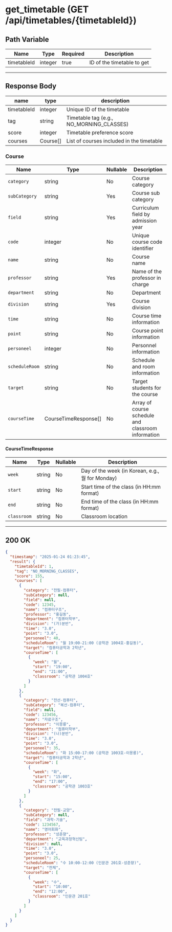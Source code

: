 # get_timetable (GET /api/timetables/{timetableId})

## Path Variable

| Name          | Type    | Required | Description                |
|---------------|---------|----------|----------------------------|
| timetableId   | integer | true     | ID of the timetable to get |

---

## Response Body

| name        | type     | description                               |
|-------------|----------|-------------------------------------------|
| timetableId | integer  | Unique ID of the timetable                |
| tag         | string   | Timetable tag (e.g., NO_MORNING_CLASSES)  |
| score       | integer  | Timetable preference score                |
| courses     | Course[] | List of courses included in the timetable |

### Course

| Name           | Type                 | Nullable | Description                                        |
|----------------|----------------------|----------|----------------------------------------------------| 
| `category`     | string               | No       | Course category                                    |
| `subCategory`  | string               | Yes      | Course sub category                                |
| `field`        | string               | Yes      | Curriculum field by admission year                 |
| `code`         | integer              | No       | Unique course code identifier                      |
| `name`         | string               | No       | Course name                                        |
| `professor`    | string               | Yes      | Name of the professor in charge                    |
| `department`   | string               | No       | Department                                         |
| `division`     | string               | Yes      | Course division                                    |
| `time`         | string               | No       | Course time information                            |
| `point`        | string               | No       | Course point information                           |
| `personeel`    | integer              | No       | Personnel information                              |
| `scheduleRoom` | string               | No       | Schedule and room information                      |
| `target`       | string               | No       | Target students for the course                     |
| `courseTime`   | CourseTimeResponse[] | No       | Array of course schedule and classroom information |

#### CourseTimeResponse

| Name        | Type   | Nullable | Description                                     |
|-------------|--------|----------|-------------------------------------------------|
| `week`      | string | No       | Day of the week (in Korean, e.g., 월 for Monday) |
| `start`     | string | No       | Start time of the class (in HH:mm format)       |
| `end`       | string | No       | End time of the class (in HH:mm format)         |
| `classroom` | string | No       | Classroom location                              |

---

## 200 OK

```json
{
  "timestamp": "2025-01-24 01:23:45",
  "result": {
    "timetableId": 1,
    "tag": "NO_MORNING_CLASSES",
    "score": 155,
    "courses": [
      {
        "category": "전필-컴퓨터",
        "subCategory": null,
        "field": null,
        "code": 12345,
        "name": "컴퓨터구조",
        "professor": "홍길동",
        "department": "컴퓨터학부",
        "division": "(가)분반",
        "time": "3.0",
        "point": "3.0",
        "personeel": 40,
        "scheduleRoom": "월 19:00-21:00 (공학관 1004호-홍길동)",
        "target": "컴퓨터공학과 2학년",
        "courseTime": [
          {
            "week": "월",
            "start": "19:00",
            "end": "21:00",
            "classroom": "공학관 1004호"
          }
        ]
      },
      {
        "category": "전선-컴퓨터",
        "subCategory": "복선-컴퓨터",
        "field": null,
        "code": 123456,
        "name": "자료구조",
        "professor": "이몽룡",
        "department": "컴퓨터학부",
        "division": "(나)분반",
        "time": "3.0",
        "point": "3.0",
        "personeel": 35,
        "scheduleRoom": "화 15:00-17:00 (공학관 1003호-이몽룡)",
        "target": "컴퓨터공학과 2학년",
        "courseTime": [
          {
            "week": "화",
            "start": "15:00",
            "end": "17:00",
            "classroom": "공학관 1003호"
          }
        ]
      },
      {
        "category": "전필-교양",
        "subCategory": null,
        "field": "과학·기술",
        "code": 1234567,
        "name": "영어회화",
        "professor": "성춘향",
        "department": "교육과정혁신팀",
        "division": null,
        "time": "3.0",
        "point": "3.0",
        "personeel": 25,
        "scheduleRoom": "수 10:00-12:00 (인문관 201호-성춘향)",
        "target": "전체",
        "courseTime": [
          {
            "week": "수",
            "start": "10:00",
            "end": "12:00",
            "classroom": "인문관 201호"
          }
        ]
      }
    ]
  }
}
```
